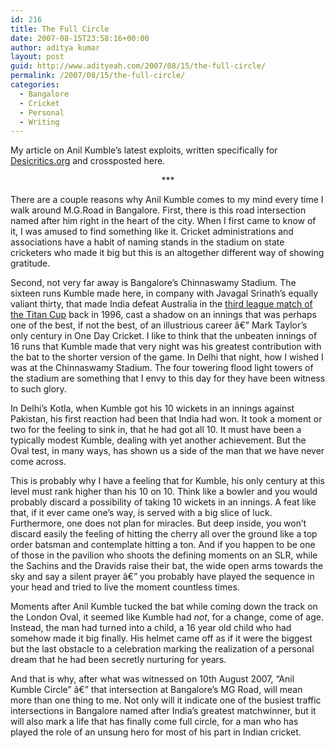 ```yaml
---
id: 216
title: The Full Circle
date: 2007-08-15T23:58:16+00:00
author: aditya kumar
layout: post
guid: http://www.adityeah.com/2007/08/15/the-full-circle/
permalink: /2007/08/15/the-full-circle/
categories:
  - Bangalore
  - Cricket
  - Personal
  - Writing
---
```

My article on Anil Kumble&#8217;s latest exploits, written specifically for [Desicritics.org](http://desicritics.org/2007/08/14/000828.php) and crossposted here.

<div align="center">
  ***
</div>

There are a couple reasons why Anil Kumble comes to my mind every time I walk around M.G.Road in Bangalore. First, there is this road intersection named after him right in the heart of the city. When I first came to know of it, I was amused to find something like it. Cricket administrations and associations have a habit of naming stands in the stadium on state cricketers who made it big but this is an altogether different way of showing gratitude.  
  
Second, not very far away is Bangalore&#8217;s Chinnaswamy Stadium. The sixteen runs Kumble made here, in company with Javagal Srinath&#8217;s equally valiant thirty, that made India defeat Australia in the [third league match of the Titan Cup](http://content-ind.cricinfo.com/ci/engine/match/66061.html) back in 1996, cast a shadow on an innings that was perhaps one of the best, if not the best, of an illustrious career â€” Mark Taylor&#8217;s only century in One Day Cricket. I like to think that the unbeaten innings of 16 runs that Kumble made that very night was his greatest contribution with the bat to the shorter version of the game. In Delhi that night, how I wished I was at the Chinnaswamy Stadium. The four towering flood light towers of the stadium are something that I envy to this day for they have been witness to such glory.  
  
In Delhi&#8217;s Kotla, when Kumble got his 10 wickets in an innings against Pakistan, his first reaction had been that India had won. It took a moment or two for the feeling to sink in, that he had got all 10. It must have been a typically modest Kumble, dealing with yet another achievement. But the Oval test, in many ways, has shown us a side of the man that we have never come across.  
  
This is probably why I have a feeling that for Kumble, his only century at this level must rank higher than his 10 on 10. Think like a bowler and you would probably discard a possibility of taking 10 wickets in an innings. A feat like that, if it ever came one&#8217;s way, is served with a big slice of luck. Furthermore, one does not plan for miracles. But deep inside, you won&#8217;t discard easily the feeling of hitting the cherry all over the ground like a top order batsman and contemplate hitting a ton. And if you happen to be one of those in the pavilion who shoots the defining moments on an SLR, while the Sachins and the Dravids raise their bat, the wide open arms towards the sky and say a silent prayer â€” you probably have played the sequence in your head and tried to live the moment countless times.  
  
Moments after Anil Kumble tucked the bat while coming down the track on the London Oval, it seemed like Kumble had _not_, for a change, come of age. Instead, the man had turned into a child, a 16 year old child who had somehow made it big finally. His helmet came off as if it were the biggest but the last obstacle to a celebration marking the realization of a personal dream that he had been secretly nurturing for years.  
  
And that is why, after what was witnessed on 10th August 2007, &#8220;Anil Kumble Circle&#8221; â€” that intersection at Bangalore&#8217;s MG Road, will mean more than one thing to me. Not only will it indicate one of the busiest traffic intersections in Bangalore named after India&#8217;s greatest matchwinner, but it will also mark a life that has finally come full circle, for a man who has played the role of an unsung hero for most of his part in Indian cricket.